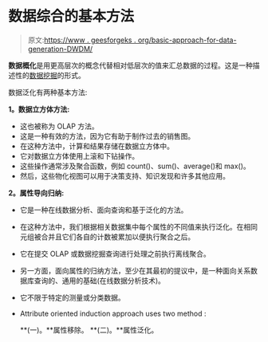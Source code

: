 # 数据综合的基本方法

> 原文:[https://www . geesforgeks . org/basic-approach-for-data-generation-DWDM/](https://www.geeksforgeeks.org/basic-approaches-for-data-generalization-dwdm/)

**数据概化**是用更高层次的概念代替相对低层次的值来汇总数据的过程。这是一种描述性的[数据挖掘](https://www.geeksforgeeks.org/data-mining/)的形式。

数据泛化有两种基本方法:

**1。数据立方体方法:**

*   这也被称为 OLAP 方法。
*   这是一种有效的方法，因为它有助于制作过去的销售图。
*   在这种方法中，计算和结果存储在数据立方体中。
*   它对数据立方体使用上滚和下钻操作。
*   这些操作通常涉及聚合函数，例如 count()、sum()、average()和 max()。
*   然后，这些物化视图可以用于决策支持、知识发现和许多其他应用。

**2。属性导向归纳:**

*   它是一种在线数据分析、面向查询和基于泛化的方法。
*   在这种方法中，我们根据相关数据集中每个属性的不同值来执行泛化。在相同元组被合并且它们各自的计数被累加以便执行聚合之后。
*   它在提交 OLAP 或数据挖掘查询进行处理之前执行离线聚合。
*   另一方面，面向属性的归纳方法，至少在其最初的提议中，是一种面向关系数据库查询的、通用的基础(在线数据分析技术)。
*   它不限于特定的测量或分类数据。
*   Attribute oriented induction approach uses two method :

    **(一)。**属性移除。
    **(二)。**属性泛化。